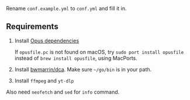 Rename `conf.example.yml` to `conf.yml` and fill it in.

## Requirements

1. Install [Opus dependencies](https://github.com/hraban/opus?tab=readme-ov-file#build--installation)

    If `opusfile.pc` is not found on macOS, try `sudo port install opusfile` instead of `brew install opusfile`, using MacPorts.

2. Install [bwmarrin/dca](https://github.com/bwmarrin/dca/tree/master/cmd/dca). Make sure `~/go/bin` is in your path.

3. Install `ffmpeg` and `yt-dlp`

Also need `neofetch` and `sed` for `info` command.
